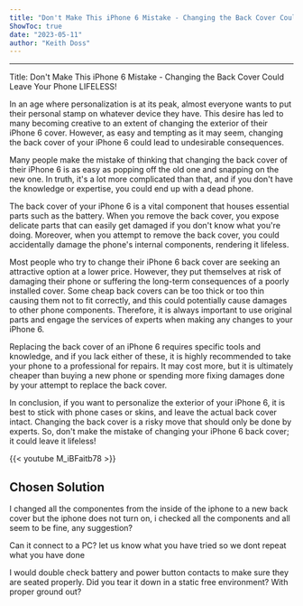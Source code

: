 ```yaml
---
title: "Don't Make This iPhone 6 Mistake - Changing the Back Cover Could Leave Your Phone LIFELESS!"
ShowToc: true 
date: "2023-05-11"
author: "Keith Doss"
---
```

*****
Title: Don't Make This iPhone 6 Mistake - Changing the Back Cover Could Leave Your Phone LIFELESS!

In an age where personalization is at its peak, almost everyone wants to put their personal stamp on whatever device they have. This desire has led to many becoming creative to an extent of changing the exterior of their iPhone 6 cover. However, as easy and tempting as it may seem, changing the back cover of your iPhone 6 could lead to undesirable consequences.

Many people make the mistake of thinking that changing the back cover of their iPhone 6 is as easy as popping off the old one and snapping on the new one. In truth, it's a lot more complicated than that, and if you don't have the knowledge or expertise, you could end up with a dead phone.

The back cover of your iPhone 6 is a vital component that houses essential parts such as the battery. When you remove the back cover, you expose delicate parts that can easily get damaged if you don't know what you're doing. Moreover, when you attempt to remove the back cover, you could accidentally damage the phone's internal components, rendering it lifeless. 

Most people who try to change their iPhone 6 back cover are seeking an attractive option at a lower price. However, they put themselves at risk of damaging their phone or suffering the long-term consequences of a poorly installed cover. Some cheap back covers can be too thick or too thin causing them not to fit correctly, and this could potentially cause damages to other phone components. Therefore, it is always important to use original parts and engage the services of experts when making any changes to your iPhone 6.

Replacing the back cover of an iPhone 6 requires specific tools and knowledge, and if you lack either of these, it is highly recommended to take your phone to a professional for repairs. It may cost more, but it is ultimately cheaper than buying a new phone or spending more fixing damages done by your attempt to replace the back cover.

In conclusion, if you want to personalize the exterior of your iPhone 6, it is best to stick with phone cases or skins, and leave the actual back cover intact. Changing the back cover is a risky move that should only be done by experts. So, don't make the mistake of changing your iPhone 6 back cover; it could leave it lifeless!

{{< youtube M_iBFaitb78 >}} 



## Chosen Solution
 I changed all the componentes from the inside of the iphone to a new back cover but the iphone does not turn on, i checked all the components and all seem to be fine, any suggestion?

 Can it connect to a PC?  let us know what you have tried so we dont repeat what you have done

 I would double check battery and power button contacts to make sure they are seated properly. Did you tear it down in a static free environment? With proper ground out?





